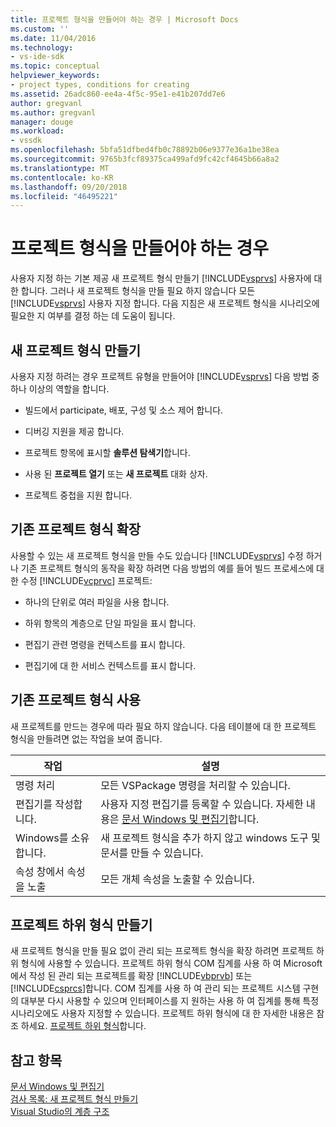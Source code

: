 ```yaml
---
title: 프로젝트 형식을 만들어야 하는 경우 | Microsoft Docs
ms.custom: ''
ms.date: 11/04/2016
ms.technology:
- vs-ide-sdk
ms.topic: conceptual
helpviewer_keywords:
- project types, conditions for creating
ms.assetid: 26adc860-ee4a-4f5c-95e1-e41b207dd7e6
author: gregvanl
ms.author: gregvanl
manager: douge
ms.workload:
- vssdk
ms.openlocfilehash: 5bfa51dfbed4fb0c78892b06e9377e36a1be38ea
ms.sourcegitcommit: 9765b3fcf89375ca499afd9fc42cf4645b66a8a2
ms.translationtype: MT
ms.contentlocale: ko-KR
ms.lasthandoff: 09/20/2018
ms.locfileid: "46495221"
---
```

# <a name="when-to-create-project-types"></a>프로젝트 형식을 만들어야 하는 경우
사용자 지정 하는 기본 제공 새 프로젝트 형식 만들기 [!INCLUDE[vsprvs](../../code-quality/includes/vsprvs_md.md)] 사용자에 대 한 합니다. 그러나 새 프로젝트 형식을 만들 필요 하지 않습니다 모든 [!INCLUDE[vsprvs](../../code-quality/includes/vsprvs_md.md)] 사용자 지정 합니다. 다음 지침은 새 프로젝트 형식을 시나리오에 필요한 지 여부를 결정 하는 데 도움이 됩니다.  
  
## <a name="create-a-new-project-type"></a>새 프로젝트 형식 만들기  
 사용자 지정 하려는 경우 프로젝트 유형을 만들어야 [!INCLUDE[vsprvs](../../code-quality/includes/vsprvs_md.md)] 다음 방법 중 하나 이상의 역할을 합니다.  
  
-   빌드에서 participate, 배포, 구성 및 소스 제어 합니다.  
  
-   디버깅 지원을 제공 합니다.  
  
-   프로젝트 항목에 표시할 **솔루션 탐색기**합니다.  
  
-   사용 된 **프로젝트 열기** 또는 **새 프로젝트** 대화 상자.  
  
-   프로젝트 중첩을 지원 합니다.  
  
## <a name="extend-an-existing-project-type"></a>기존 프로젝트 형식 확장  
 사용할 수 있는 새 프로젝트 형식을 만들 수도 있습니다 [!INCLUDE[vsprvs](../../code-quality/includes/vsprvs_md.md)] 수정 하거나 기존 프로젝트 형식의 동작을 확장 하려면 다음 방법의 예를 들어 빌드 프로세스에 대 한 수정 [!INCLUDE[vcprvc](../../code-quality/includes/vcprvc_md.md)] 프로젝트:  
  
-   하나의 단위로 여러 파일을 사용 합니다.  
  
-   하위 항목의 계층으로 단일 파일을 표시 합니다.  
  
-   편집기 관련 명령을 컨텍스트를 표시 합니다.  
  
-   편집기에 대 한 서비스 컨텍스트를 표시 합니다.  
  
## <a name="use-an-existing-project-type"></a>기존 프로젝트 형식 사용  
 새 프로젝트를 만드는 경우에 따라 필요 하지 않습니다. 다음 테이블에 대 한 프로젝트 형식을 만들려면 없는 작업을 보여 줍니다.  
  
|작업|설명|  
|----------|-----------------|  
|명령 처리|모든 VSPackage 명령을 처리할 수 있습니다.|  
|편집기를 작성합니다.|사용자 지정 편집기를 등록할 수 있습니다. 자세한 내용은 [문서 Windows 및 편집기](https://msdn.microsoft.com/library/603625e1-62b6-413a-bc44-089346e166bc)합니다.|  
|Windows를 소유합니다.|새 프로젝트 형식을 추가 하지 않고 windows 도구 및 문서를 만들 수 있습니다.|  
|속성 창에서 속성을 노출|모든 개체 속성을 노출할 수 있습니다.|  
  
## <a name="create-a-project-subtype"></a>프로젝트 하위 형식 만들기  
 새 프로젝트 형식을 만들 필요 없이 관리 되는 프로젝트 형식을 확장 하려면 프로젝트 하위 형식에 사용할 수 있습니다. 프로젝트 하위 형식 COM 집계를 사용 하 여 Microsoft에서 작성 된 관리 되는 프로젝트를 확장 [!INCLUDE[vbprvb](../../code-quality/includes/vbprvb_md.md)] 또는 [!INCLUDE[csprcs](../../data-tools/includes/csprcs_md.md)]합니다. COM 집계를 사용 하 여 관리 되는 프로젝트 시스템 구현의 대부분 다시 사용할 수 있으며 인터페이스를 지 원하는 사용 하 여 집계를 통해 특정 시나리오에도 사용자 지정할 수 있습니다. 프로젝트 하위 형식에 대 한 자세한 내용은 참조 하세요. [프로젝트 하위 형식](../../extensibility/internals/project-subtypes.md)합니다.  
  
## <a name="see-also"></a>참고 항목  
 [문서 Windows 및 편집기](https://msdn.microsoft.com/library/603625e1-62b6-413a-bc44-089346e166bc)   
 [검사 목록: 새 프로젝트 형식 만들기](../../extensibility/internals/checklist-creating-new-project-types.md)   
 [Visual Studio의 계층 구조](../../extensibility/internals/hierarchies-in-visual-studio.md)